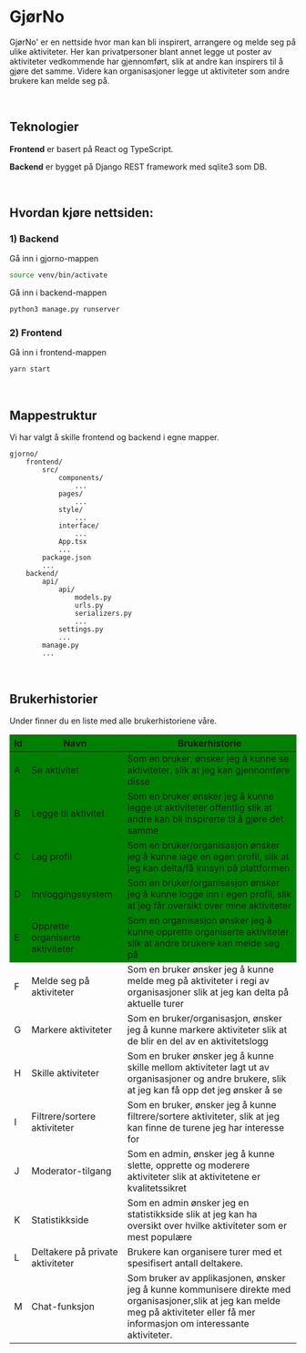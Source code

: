 # GjørNo

GjørNo' er en nettside hvor man kan bli inspirert, arrangere og melde seg på ulike aktiviteter. Her kan privatpersoner blant annet legge ut poster av aktiviteter vedkommende har gjennomført, slik at andre kan inspirers til å gjøre det samme. Videre kan organisasjoner legge ut aktiviteter som andre brukere kan melde seg på.

<br>

## Teknologier

**Frontend**
er basert på React og TypeScript.

**Backend**
er bygget på Django REST framework med sqlite3 som DB.

<br>

## Hvordan kjøre nettsiden:

### 1) Backend

Gå inn i gjorno-mappen

```bash
source venv/bin/activate
```

Gå inn i backend-mappen

```bash
python3 manage.py runserver
```

### 2) Frontend

Gå inn i frontend-mappen

```bash
yarn start
```

<br>

## Mappestruktur

Vi har valgt å skille frontend og backend i egne mapper.

    gjorno/
        frontend/
            src/
                components/
                    ...
                pages/
                    ...
                style/
                    ...
                interface/
                    ...
                App.tsx
                ...
            package.json
            ...
        backend/
            api/
                api/
                    models.py
                    urls.py
                    serializers.py
                    ...
                settings.py
                ...
            manage.py
            ...

<br>

## Brukerhistorier

Under finner du en liste med alle brukerhistoriene våre.

<style>

.Tabell tr:nth-child(1) {background : green; }
.Tabell tr:nth-child(2) {background : green; }
.Tabell tr:nth-child(3) {background : green; }
.Tabell tr:nth-child(4) {background : green; }
.Tabell tr:nth-child(5) {background : green; }    
</style>
<div class = "Tabell">

| Id  | Navn                             | Brukerhistorie                                                                                                                                                                        |
| --- | -------------------------------- | ------------------------------------------------------------------------------------------------------------------------------------------------------------------------------------- |
| A   | Se aktivitet                     | Som en bruker, ønsker jeg å kunne se aktiviteter, slik at jeg kan gjennomføre disse                                                                                                   |
| B   | Legge til aktivitet              | Som en bruker ønsker jeg å kunne legge ut aktiviteter offentlig slik at andre kan bli inspirerte til å gjøre det samme                                                                |
| C   | Lag profil                       | Som en bruker/organisasjon ønsker jeg å kunne lage en egen profil, slik at jeg kan delta/få innsyn på plattformen                                                                     |
| D   | Innloggingssystem                | Som en bruker/organisasjon ønsker jeg å kunne logge inn i egen profil, slik at jeg får oversikt over mine aktiviteter                                                                 |
| E   | Opprette organiserte aktiviteter | Som en organisasjon ønsker jeg å kunne opprette organiserte aktiviteter slik at andre brukere kan melde seg på                                                                        |
| F   | Melde seg på aktiviteter         | Som en bruker ønsker jeg å kunne melde meg på aktiviteter i regi av organisasjoner slik at jeg kan delta på aktuelle turer                                                            |
| G   | Markere aktiviteter              | Som en bruker/organisasjon, ønsker jeg å kunne markere aktiviteter slik at de blir en del av en aktivitetslogg                                                                        |
| H   | Skille aktiviteter               | Som en bruker ønsker jeg å kunne skille mellom aktiviteter lagt ut av organisasjoner og andre brukere, slik at jeg kan få opp det jeg ønsker å se                                     |
| I   | Filtrere/sortere aktiviteter     | Som en bruker, ønsker jeg å kunne filtrere/sortere aktiviteter, slik at jeg kan finne de turene jeg har interesse for                                                                 |
| J   | Moderator-tilgang                | Som en admin, ønsker jeg å kunne slette, opprette og moderere aktiviteter slik at aktivitetene er kvalitetssikret                                                                     |
| K   | Statistikkside                   | Som en admin ønsker jeg en statistikkside slik at jeg kan ha oversikt over hvilke aktiviteter som er mest populære                                                                    |
| L   | Deltakere på private aktiviteter | Brukere kan organisere turer med et spesifisert antall deltakere.                                                                                                                     |
| M   | Chat-funksjon                    | Som bruker av applikasjonen, ønsker jeg å kunne kommunisere direkte med organisasjoner,slik at jeg kan melde meg på aktiviteter eller få mer informasjon om interessante aktiviteter. |

</div>
